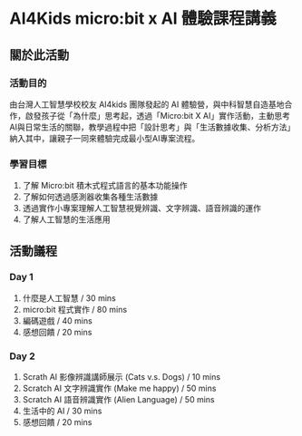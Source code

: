 # AI4Kids micro:bit x AI 體驗課程講義

## 關於此活動

### 活動目的

由台灣人工智慧學校校友  AI4kids 團隊發起的 AI 體驗營，與中科智慧自造基地合作，啟發孩子從「為什麼」思考起，透過「Micro:bit X AI」實作活動，主動思考AI與日常生活的關聯，教學過程中把「設計思考」與「生活數據收集、分析方法」納入其中，讓親子一同來體驗完成最小型AI專案流程。

### 學習目標

1. 了解 Micro:bit 積木式程式語言的基本功能操作
2. 了解如何透過感測器收集各種生活數據
3. 透過實作小專案理解人工智慧視覺辨識、文字辨識、語音辨識的運作
4. 了解人工智慧的生活應用

## 活動議程

### Day 1

1. 什麼是人工智慧 / 30 mins
2. micro:bit 程式實作 / 80 mins
3. 編碼遊戲 / 40 mins
4. 感想回饋 / 20 mins

### Day 2

1. Scrath AI 影像辨識講師展示 (Cats v.s. Dogs) / 10 mins
1. Scratch AI 文字辨識實作 (Make me happy) / 50 mins
1. Scratch AI 語音辨識實作 (Alien Language) / 50 mins
1. 生活中的 AI / 30 mins
1. 感想回饋 / 20 mins
